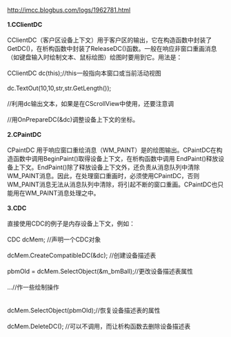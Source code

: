http://imcc.blogbus.com/logs/1962781.html<br><b><br>1.CClientDC</b><br><br>CClientDC（客户区设备上下文）用于客户区的输出，它在构造函数中封装了GetDC()，在析构函数中封装了ReleaseDC()函数。一般在响应非窗口重画消息（如键盘输入时绘制文本、鼠标绘图）绘图时要用到它。用法是：<br><br>CClientDC dc(this);//this一般指向本窗口或当前活动视图<br><br>dc.TextOut(10,10,str,str.GetLength());<br><br>//利用dc输出文本，如果是在CScrollView中使用，还要注意调<br><br>//用OnPrepareDC(&amp;dc)调整设备上下文的坐标。<br><br><b>2.CPaintDC</b><br><br>CPaintDC 用于响应窗口重绘消息（WM_PAINT）是的绘图输出。CPaintDC在构造函数中调用BeginPaint()取得设备上下文，在析构函数中调用 EndPaint()释放设备上下文。EndPaint()除了释放设备上下文外，还负责从消息队列中清除WM_PAINT消息。因此，在处理窗口重画时，必须使用CPaintDC，否则WM_PAINT消息无法从消息队列中清除，将引起不断的窗口重画。CPaintDC也只能用在WM_PAINT消息处理之中。<br><br><b>3.CDC</b><br><br>直接使用CDC的例子是内存设备上下文，例如：<br><br>CDC dcMem; //声明一个CDC对象<br><br>dcMem.CreateCompatibleDC(&amp;dc); //创建设备描述表<br><br>pbmOld = dcMem.SelectObject(&amp;m_bmBall);//更改设备描述表属性<br><br>…//作一些绘制操作<br><br><br>dcMem.SelectObject(pbmOld);//恢复设备描述表的属性<br><br>dcMem.DeleteDC(); //可以不调用，而让析构函数去删除设备描述表<br><br>
